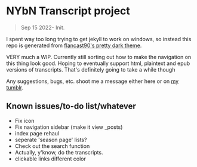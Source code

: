 # NYbN Transcript project
> Sep 15 2022- Init.

I spent way too long trying to get jekyll to work on windows, so instead this repo is generated from <a href= "https://github.com/flancast90/Millidocs-Dark">flancast90's pretty dark theme</a>.

VERY much a WIP. Currently still sorting out how to make the navigation on this thing look good. Hoping to eventually support html, plaintext and epub versions of transcripts. That's definitely going to take a while though

Any suggestions, bugs, etc. shoot me a message either here or on <a href="https://mqole.tumblr.com">my tumblr</a>.

## Known issues/to-do list/whatever
- Fix icon
- Fix navigation sidebar (make it view _posts)
- index page rehaul
- seperate 'season page' lists?
- Check out the search function
- Actually, y'know, do the transcripts.
- clickable links different color
